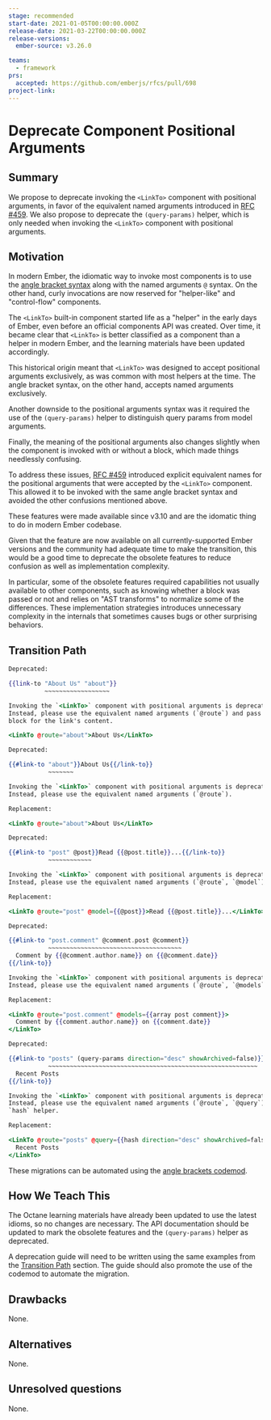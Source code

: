 ```yaml
---
stage: recommended
start-date: 2021-01-05T00:00:00.000Z
release-date: 2021-03-22T00:00:00.000Z
release-versions:
  ember-source: v3.26.0

teams:
  - framework
prs:
  accepted: https://github.com/emberjs/rfcs/pull/698
project-link:
---
```


<!---
Directions for above:

Stage: Leave as is
Start Date: Fill in with today's date, YYYY-MM-DD
Release Date: Leave as is
Release Versions: Leave as is
Relevant Team(s): Fill this in with the [team(s)](README.md#relevant-teams) to which this RFC applies
RFC PR: Fill this in with the URL for the Proposal RFC PR
-->

# Deprecate <LinkTo> Component Positional Arguments

## Summary

We propose to deprecate invoking the `<LinkTo>` component with positional
arguments, in favor of the equivalent named arguments introduced in
[RFC #459](0459-angle-bracket-built-in-components.md). We also propose to
deprecate the `(query-params)` helper, which is only needed when invoking the
`<LinkTo>` component with positional arguments.

## Motivation

In modern Ember, the idiomatic way to invoke most components is to use the
[angle bracket syntax](0311-angle-bracket-invocation.md) along with the named
arguments `@` syntax. On the other hand, curly invocations are now reserved for
"helper-like" and "control-flow" components.

The `<LinkTo>` built-in component started life as a "helper" in the early days
of Ember, even before an official components API was created. Over time, it
became clear that `<LinkTo>` is better classified as a component than a helper
in modern Ember, and the learning materials have been updated accordingly.

This historical origin meant that `<LinkTo>` was designed to accept positional
arguments exclusively, as was common with most helpers at the time. The angle
bracket syntax, on the other hand, accepts named arguments exclusively.

Another downside to the positional arguments syntax was it required the use of
the `(query-params)` helper to distinguish query params from model arguments.

Finally, the meaning of the positional arguments also changes slightly when the
component is invoked with or without a block, which made things needlessly
confusing.

To address these issues, [RFC #459](0459-angle-bracket-built-in-components.md)
introduced explicit equivalent names for the positional arguments that were
accepted by the `<LinkTo>` component. This allowed it to be invoked with the
same angle bracket syntax and avoided the other confusions mentioned above.

These features were made available since v3.10 and are the idomatic thing to do
in modern Ember codebase.

Given that the feature are now available on all currently-supported Ember
versions and the community had adequate time to make the transition, this would
be a good time to deprecate the obsolete features to reduce confusion as well
as implementation complexity.

In particular, some of the obsolete features required capabilities not usually
available to other components, such as knowing whether a block was passed or
not and relies on "AST transforms" to normalize some of the differences. These
implementation strategies introduces unnecessary complexity in the internals
that sometimes causes bugs or other surprising behaviors.

## Transition Path

```hbs
Deprecated:

{{link-to "About Us" "about"}}
          ~~~~~~~~~~~~~~~~~~

Invoking the `<LinkTo>` component with positional arguments is deprecated.
Instead, please use the equivalent named arguments (`@route`) and pass a
block for the link's content.

<LinkTo @route="about">About Us</LinkTo>
```

```hbs
Deprecated:

{{#link-to "about"}}About Us{{/link-to}}
           ~~~~~~~

Invoking the `<LinkTo>` component with positional arguments is deprecated.
Instead, please use the equivalent named arguments (`@route`).

Replacement:

<LinkTo @route="about">About Us</LinkTo>
```


```hbs
Deprecated:

{{#link-to "post" @post}}Read {{@post.title}}...{{/link-to}}
           ~~~~~~~~~~~~

Invoking the `<LinkTo>` component with positional arguments is deprecated.
Instead, please use the equivalent named arguments (`@route`, `@model`).

Replacement:

<LinkTo @route="post" @model={{@post}}>Read {{@post.title}}...</LinkTo>
```

```hbs
Deprecated:

{{#link-to "post.comment" @comment.post @comment}}
           ~~~~~~~~~~~~~~~~~~~~~~~~~~~~~~~~~~~~~
  Comment by {{@comment.author.name}} on {{@comment.date}}
{{/link-to}}

Invoking the `<LinkTo>` component with positional arguments is deprecated.
Instead, please use the equivalent named arguments (`@route`, `@models`).

Replacement:

<LinkTo @route="post.comment" @models={{array post comment}}>
  Comment by {{comment.author.name}} on {{comment.date}}
</LinkTo>
```

```hbs
Deprecated:

{{#link-to "posts" (query-params direction="desc" showArchived=false)}}
           ~~~~~~~~~~~~~~~~~~~~~~~~~~~~~~~~~~~~~~~~~~~~~~~~~~~~~~~~~~
  Recent Posts
{{/link-to}}

Invoking the `<LinkTo>` component with positional arguments is deprecated.
Instead, please use the equivalent named arguments (`@route`, `@query`) and the
`hash` helper.

Replacement:

<LinkTo @route="posts" @query={{hash direction="desc" showArchived=false}}>
  Recent Posts
</LinkTo>
```

These migrations can be automated using the [angle brackets codemod](https://github.com/ember-codemods/ember-angle-brackets-codemod).

## How We Teach This

The Octane learning materials have already been updated to use the latest
idioms, so no changes are necessary. The API documentation should be updated
to mark the obsolete features and the `(query-params)` helper as deprecated.

A deprecation guide will need to be written using the same examples from the
[Transition Path](#transition-path) section. The guide should also promote the
use of the codemod to automate the migration.

## Drawbacks

None.

## Alternatives

None.

## Unresolved questions

None.
